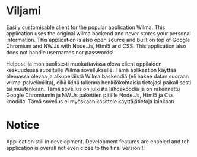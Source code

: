 # Viljami

Easily customisable client for the popular application Wilma. This application uses the original wilma backend and never stores your personal information.
This application is also open source and built on top of Google Chromium and NW.Js with Node.Js, Html5 and CSS.
This application also does not handle usernames nor passwords!

Helposti ja monipuolisesti muokattavissa oleva client oppilaiden keskuudessa suositulle Wilma sovellukselle. Tämä aplikaation käyttää olemassa olevaa ja alkuperäistä Wilma backendiä (eli hakee datan suoraan wilma-palvelimilita), eikä ikinä tallenna henkilökohtaisia tietojasi paikallisesti tai muutenkaan.
Tämä sovellus on julkista lähdekoodia ja on rakennettu Google Chromiumin ja NW.Js pakettien päälle Node.Js, Html5 ja Css koodilla.
Tämä sovellus ei myöskään käsittele käyttäjätietoja lainkaan.

# Notice
Application still in development. Development features are enabled and teh application is overall not even close to the final version!!!
